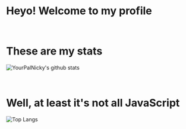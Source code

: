 # Heyo! Welcome to my profile

<br>

# These are my stats

![YourPalNicky's github stats](https://github-readme-stats.vercel.app/api?username=YourPalNicky&count_private=true&theme=jolly)

<br>

# Well, at least it's not all JavaScript

![Top Langs](https://github-readme-stats.vercel.app/api/top-langs/?username=YourPalNicky&count_private=true&layout=compact&theme=jolly)
